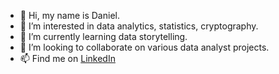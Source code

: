 - 👋 Hi, my name is Daniel.
- 👀 I’m interested in data analytics, statistics, cryptography.
- 🌱 I’m currently learning data storytelling.
- 💞️ I’m looking to collaborate on various data analyst projects.
- 📫 Find me on [LinkedIn](https://www.linkedin.com/in/danielszustak/)


<!---
DanielSzustak/DanielSzustak is a ✨ special ✨ repository because its `README.md` (this file) appears on your GitHub profile.
You can click the Preview link to take a look at your changes.
--->
